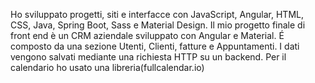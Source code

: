 Ho sviluppato progetti, siti e interfacce con JavaScript, Angular, HTML, CSS, Java, Spring Boot, Sass e Material Design.
Il mio progetto finale di front end è un CRM aziendale sviluppato con Angular e Material. É composto da una sezione Utenti, Clienti, fatture e Appuntamenti. I dati vengono salvati mediante una richiesta HTTP su un backend. Per il calendario ho usato una libreria(fullcalendar.io)
